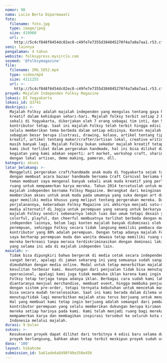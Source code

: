 ```yaml
---
nomor: 98
nama: Lucia Berta Diparmawati
foto:
  filename: foto.jpg
  type: image/jpeg
  size: 419960
  url: >-
    http://5c4cf848f6454dc02ec8-c49fe7e7355d384845270f4a7a0a7aa1.r53.cf2.rackcdn.com/9dc217b7-8f54-4206-b20d-223ac2c8c3cd/foto.jpg
seni: lainnya
pengalaman: 4 tahun
website: folksypress.mysirclo.com
sosmed: '@folksymagazine'
file:
  filename: IMG_5852.mp4
  type: video/mp4
  size: 4111255
  url: >-
    http://5c4cf848f6454dc02ec8-c49fe7e7355d384845270f4a7a0a7aa1.r53.cf2.rackcdn.com/5fa15d1e-8a6f-4d16-b90d-1d146fbdfc57/IMG_5852.mp4
proyek: Majalah Independen Folksy Magazine
lokasi: DI Yogyakarta
lokasi_id: Q3741
deskripsi: >-
  Majalah Folksy adalah majalah independen yang mengulas tentang gaya hidup
  kreatif dalam kehidupan sehari-hari. Majalah folksy terbit setiap 2 bulan
  sekali di Yogyakarta, dikerjakan oleh 7 orang sebagai tim inti, dan 5 orang
  kontributor tetap. Saat ini majalah Folksy telah terbit hingga edisi 14, dan
  selalu memberikan tema berbeda dalam setiap edisinya. Konten majalah Folksy
  sebagian besar berupa ilustrasi, drawing, kolase, artikel tentang tips bisnis
  kreatif, artikel tentang maker/crafter/artisan lokal, creative writing, dan
  masih banyak lagi. Majalah Folksy bukan sekedar majalah kreatif tetapi juga
  kami ikut terlibat dalam pergerakan handmade, hal ini bisa dilihat dari
  kegiatan yang kami adakan seperti: art market, workshop craft, sharing session
  dengan lokal artisan, demo making, pameran, dll.
kategori: akses
latar_belakang: >-
  Menggeluti pergerakan craft/handmade anak muda di Yogyakarta sejak tahun 2011
  dengan membuat acara bazaar handmade bernama Craft Carnival bersama 6 orang
  teman membuat saya mengenal banyak sekali anak muda kreatif yang perlu diberi
  ruang untuk mempamerkan karya mereka. Tahun 2014 tercetuslah untuk membuat
  majalah independen bernama Folksy Magazine. Berangkat dari keinginan
  memberikan akses untuk anak muda pada umumnya yang suka dengan art dan craft
  agar memiliki media khusus yang meliput tentang pergerakan mereka. Dalam
  perjalanannya, keberadaan Folksy Magazine ini akhirnya menjadi satu-satunya
  media alternatif di Jogja untuk perempuan yang senang untuk berkarya. Konten
  majalah Folksy sendiri sebenarnya lebih luas dan umum tetapi desain yang
  colorful, playful, dan cheerful membuatnya terlihat berbeda dengan majalah
  independen lainnya, belum lagi konten majalah banyak didominasi oleh
  perempuan, sehingga Folksy secara tidak langsung memiliki pembaca dan
  kontributor yang 80% adalah perempuan. Dengan tetap adanya majalah Folksy,
  saya berharap perempuan muda dan wanita dewasa tetap memiliki ruang untuk
  mereka berkreasi tanpa merasa terdiskriminasikan dengan dominasi laki-laki
  yang selama ini ada di majalah independen lain.
masalah: >-
  Tidak bisa dipungkiri bahwa bergerak di media cetak secara independen itu
  sangat berat, apalagi di jaman sekarang ini yang semuanya sudah sangat
  dimudahkan dengan media online. Modal untuk tetap menerbitkan majalah adalah
  kesulitan terbesar kami. Keuntungan dari penjualan tidak bisa menutup semua
  operasional, apalagi kami juga tidak membuka iklan karena kami ingin konten
  Folksy tetap terjaga tanpa adanya iklan. Berbagai cara sudah kami lakukan
  diantaranya menjual merchandise, membuat event, hingga membuka penjualan
  dengan sistem pre-order, tetapi ternyata kebutuhan untuk mencetak masih belum
  bisa secara mudah terselesaikan. Saat ini kami berada dalam dilema untuk
  menutup/tidak lagi menerbitkan majalah atau terus berjuang untuk mengatasinya.
  Hal yang membuat kami tetap ingin berjuang adalah semangat dari pembaca dan
  kontributor perempuan yang selalu memberikan dukungan berupa kiriman karya
  mereka setiap harinya pada kami. Kami telah menjadi ruang bagi mereka untuk
  mempamerkan karya dan membagikan inspirasi tersebut ke seluruh kota di
  Indonesia melalui majalah.
durasi: 9 bulan
sukses: >-
  Kesuksesan proyek dapat dilihat dari terbitnya 4 edisi baru selama durasi
  proyek berlangsung, bahkan akan tetap terbit meskipun proyek sudah usai
dana: '100'
layout: hibahcme
submission_id: 5a61ade6a8498f40e350e456
---
```

